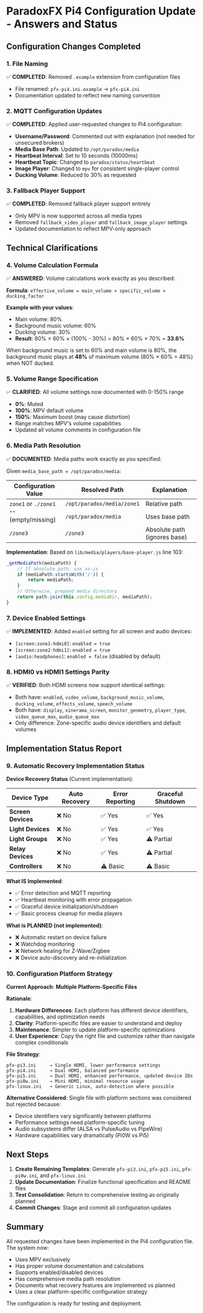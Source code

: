 # ParadoxFX Pi4 Configuration Update - Answers and Status

## Configuration Changes Completed

### 1. File Naming
✅ **COMPLETED**: Removed `.example` extension from configuration files
- File renamed: `pfx-pi4.ini.example` → `pfx-pi4.ini`
- Documentation updated to reflect new naming convention

### 2. MQTT Configuration Updates
✅ **COMPLETED**: Applied user-requested changes to Pi4 configuration:
- **Username/Password**: Commented out with explanation (not needed for unsecured brokers)
- **Media Base Path**: Updated to `/opt/paradox/media` 
- **Heartbeat Interval**: Set to 10 seconds (10000ms)
- **Heartbeat Topic**: Changed to `paradox/status/heartbeat`
- **Image Player**: Changed to `mpv` for consistent single-player control
- **Ducking Volume**: Reduced to 30% as requested

### 3. Fallback Player Support
✅ **COMPLETED**: Removed fallback player support entirely
- Only MPV is now supported across all media types
- Removed `fallback_video_player` and `fallback_image_player` settings
- Updated documentation to reflect MPV-only approach

## Technical Clarifications

### 4. Volume Calculation Formula
✅ **ANSWERED**: Volume calculations work exactly as you described:

**Formula**: `effective_volume = main_volume × specific_volume × ducking_factor`

**Example with your values**:
- Main volume: 80%
- Background music volume: 60% 
- Ducking volume: 30%
- **Result**: 80% × 60% × (100% - 30%) = 80% × 60% × 70% = **33.6%**

When background music is set to 60% and main volume is 80%, the background music plays at **48%** of maximum volume (80% × 60% = 48%) when NOT ducked.

### 5. Volume Range Specification
✅ **CLARIFIED**: All volume settings now documented with 0-150% range
- **0%**: Muted
- **100%**: MPV default volume
- **150%**: Maximum boost (may cause distortion)
- Range matches MPV's volume capabilities
- Updated all volume comments in configuration file

### 6. Media Path Resolution
✅ **DOCUMENTED**: Media paths work exactly as you specified:

Given `media_base_path = /opt/paradox/media`:

| Configuration Value | Resolved Path | Explanation |
|---------------------|---------------|-------------|
| `zone1` or `./zone1` | `/opt/paradox/media/zone1` | Relative path |
| `""` (empty/missing) | `/opt/paradox/media` | Uses base path |
| `/zone3` | `/zone3` | Absolute path (ignores base) |

**Implementation**: Based on `lib/media/players/base-player.js` line 103:
```javascript
_getMediaPath(mediaPath) {
    // If absolute path, use as-is
    if (mediaPath.startsWith('/')) {
        return mediaPath;
    }
    // Otherwise, prepend media directory
    return path.join(this.config.mediaDir, mediaPath);
}
```

### 7. Device Enabled Settings
✅ **IMPLEMENTED**: Added `enabled` setting for all screen and audio devices:
- `[screen:zone1-hdmi0]`: `enabled = true`
- `[screen:zone2-hdmi1]`: `enabled = true`  
- `[audio:headphones]`: `enabled = false` (disabled by default)

### 8. HDMI0 vs HDMI1 Settings Parity
✅ **VERIFIED**: Both HDMI screens now support identical settings:
- Both have: `enabled`, `video_volume`, `background_music_volume`, `ducking_volume`, `effects_volume`, `speech_volume`
- Both have: `display`, `xinerama_screen`, `monitor_geometry`, `player_type`, `video_queue_max`, `audio_queue_max`
- Only difference: Zone-specific audio device identifiers and default volumes

## Implementation Status Report

### 9. Automatic Recovery Implementation Status

**Device Recovery Status** (Current implementation):

| Device Type | Auto Recovery | Error Reporting | Graceful Shutdown |
|-------------|---------------|-----------------|-------------------|
| **Screen Devices** | ❌ No | ✅ Yes | ✅ Yes |
| **Light Devices** | ❌ No | ✅ Yes | ✅ Yes |
| **Light Groups** | ❌ No | ✅ Yes | ⚠️ Partial |
| **Relay Devices** | ❌ No | ✅ Yes | ⚠️ Partial |
| **Controllers** | ❌ No | ⚠️ Basic | ⚠️ Basic |

**What IS Implemented**:
- ✅ Error detection and MQTT reporting
- ✅ Heartbeat monitoring with error propagation
- ✅ Graceful device initialization/shutdown
- ✅ Basic process cleanup for media players

**What is PLANNED (not implemented)**:
- ❌ Automatic restart on device failure
- ❌ Watchdog monitoring
- ❌ Network healing for Z-Wave/Zigbee
- ❌ Device auto-discovery and re-initialization

### 10. Configuration Platform Strategy

**Current Approach**: **Multiple Platform-Specific Files**

**Rationale**:
1. **Hardware Differences**: Each platform has different device identifiers, capabilities, and optimization needs
2. **Clarity**: Platform-specific files are easier to understand and deploy
3. **Maintenance**: Simpler to update platform-specific optimizations
4. **User Experience**: Copy the right file and customize rather than navigate complex conditionals

**File Strategy**:
```
pfx-pi3.ini     → Single HDMI, lower performance settings
pfx-pi4.ini     → Dual HDMI, balanced performance  
pfx-pi5.ini     → Dual HDMI, enhanced performance, updated device IDs
pfx-pi0w.ini    → Mini HDMI, minimal resource usage
pfx-linux.ini   → Generic Linux, auto-detection where possible
```

**Alternative Considered**: Single file with platform sections was considered but rejected because:
- Device identifiers vary significantly between platforms
- Performance settings need platform-specific tuning
- Audio subsystems differ (ALSA vs PulseAudio vs PipeWire)
- Hardware capabilities vary dramatically (Pi0W vs Pi5)

## Next Steps

1. **Create Remaining Templates**: Generate `pfx-pi3.ini`, `pfx-pi5.ini`, `pfx-pi0w.ini`, and `pfx-linux.ini`
2. **Update Documentation**: Finalize functional specification and README files
3. **Test Consolidation**: Return to comprehensive testing as originally planned
4. **Commit Changes**: Stage and commit all configuration updates

## Summary

All requested changes have been implemented in the Pi4 configuration file. The system now:
- Uses MPV exclusively
- Has proper volume documentation and calculations  
- Supports enabled/disabled devices
- Has comprehensive media path resolution
- Documents what recovery features are implemented vs planned
- Uses a clear platform-specific configuration strategy

The configuration is ready for testing and deployment.
